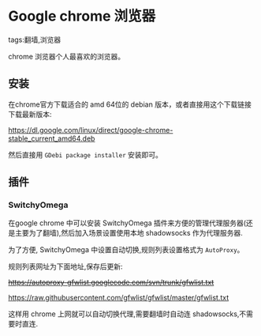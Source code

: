 # Google chrome 浏览器

tags:翻墙,浏览器

chrome 浏览器个人最喜欢的浏览器。

## 安装

在chrome官方下载适合的 amd 64位的 debian 版本，或者直接用这个下载链接下载最新版本:

https://dl.google.com/linux/direct/google-chrome-stable_current_amd64.deb

然后直接用 `GDebi package installer` 安装即可。

## 插件

### SwitchyOmega

在google chrome 中可以安装 SwitchyOmega 插件来方便的管理代理服务器(还是主要为了翻墙),然后加入场景设置使用本地 shadowsocks 作为代理服务器.

为了方便, SwitchyOmega 中设置自动切换,规则列表设置格式为 `AutoProxy`。

规则列表网址为下面地址,保存后更新:

~~https://autoproxy-gfwlist.googlecode.com/svn/trunk/gfwlist.txt~~

https://raw.githubusercontent.com/gfwlist/gfwlist/master/gfwlist.txt

这样用 chrome 上网就可以自动切换代理,需要翻墙时自动连 shadowsocks,不需要时直连.